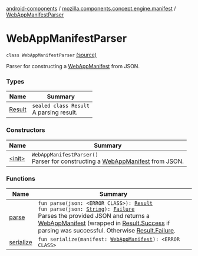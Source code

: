 [android-components](../../index.md) / [mozilla.components.concept.engine.manifest](../index.md) / [WebAppManifestParser](./index.md)

# WebAppManifestParser

`class WebAppManifestParser` [(source)](https://github.com/mozilla-mobile/android-components/blob/master/components/concept/engine/src/main/java/mozilla/components/concept/engine/manifest/WebAppManifestParser.kt#L20)

Parser for constructing a [WebAppManifest](../-web-app-manifest/index.md) from JSON.

### Types

| Name | Summary |
|---|---|
| [Result](-result/index.md) | `sealed class Result`<br>A parsing result. |

### Constructors

| Name | Summary |
|---|---|
| [&lt;init&gt;](-init-.md) | `WebAppManifestParser()`<br>Parser for constructing a [WebAppManifest](../-web-app-manifest/index.md) from JSON. |

### Functions

| Name | Summary |
|---|---|
| [parse](parse.md) | `fun parse(json: <ERROR CLASS>): `[`Result`](-result/index.md)<br>`fun parse(json: `[`String`](https://kotlinlang.org/api/latest/jvm/stdlib/kotlin/-string/index.html)`): `[`Failure`](-result/-failure/index.md)<br>Parses the provided JSON and returns a [WebAppManifest](../-web-app-manifest/index.md) (wrapped in [Result.Success](-result/-success/index.md) if parsing was successful. Otherwise [Result.Failure](-result/-failure/index.md). |
| [serialize](serialize.md) | `fun serialize(manifest: `[`WebAppManifest`](../-web-app-manifest/index.md)`): <ERROR CLASS>` |
